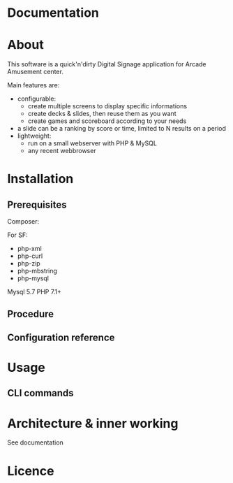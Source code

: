 Documentation
=============

# About
This software is a quick'n'dirty Digital Signage application for Arcade Amusement center. 

Main features are:
* configurable:
  * create multiple screens to display specific informations 
  * create decks & slides, then reuse them as you want
  * create games and scoreboard according to your needs
* a slide can be a ranking by score or time, limited to N results on a period
* lightweight:
  * run on a small webserver with PHP & MySQL
  * any recent webbrowser
   


# Installation
## Prerequisites
Composer:

For SF:
* php-xml
* php-curl
* php-zip
* php-mbstring
* php-mysql

Mysql 5.7
PHP 7.1+

## Procedure
## Configuration reference


# Usage
## CLI commands


# Architecture & inner working
See documentation

# Licence